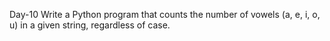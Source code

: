 Day-10
Write a Python program that counts the number of vowels (a, e, i, o, u) in a given string, regardless of case.
